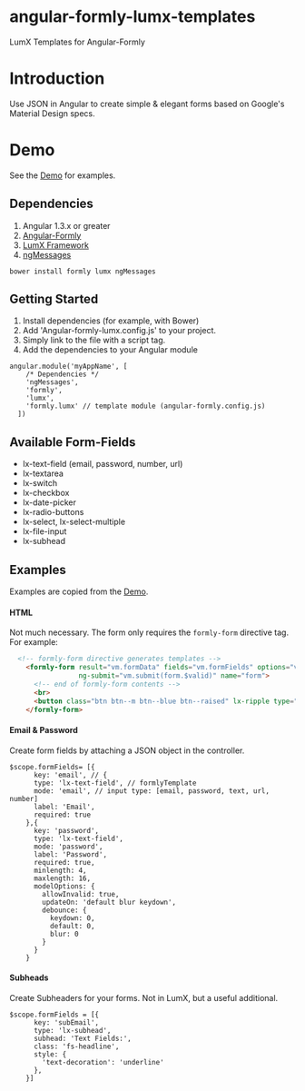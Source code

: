 angular-formly-lumx-templates
=============================

LumX Templates for Angular-Formly

# Introduction

Use JSON in Angular to create simple & elegant forms based on Google's Material Design specs. 

# Demo

See the [Demo](https://formly-lumx.herokuapp.com/ "Angular-Formly-Lumx Demo") for examples.

## Dependencies

1. Angular 1.3.x or greater
2. [Angular-Formly](https://github.com/formly-js/angular-formly "Angular-Formly") 
3. [LumX Framework](http://ui.lumapps.com/ "LumX Framework") 
4. [ngMessages](https://docs.angularjs.org/api/ngMessages/directive/ngMessages "ngMessages Docs") 

<pre><code>bower install formly lumx ngMessages</code></pre>

## Getting Started

1. Install dependencies (for example, with Bower)
2. Add 'Angular-formly-lumx.config.js' to your project.
2. Simply link to the file with a script tag.
3. Add the dependencies to your Angular module

<pre><code>angular.module('myAppName', [
    /* Dependencies */
    'ngMessages',
    'formly',
    'lumx',
    'formly.lumx' // template module (angular-formly.config.js)
  ])</code></pre>
  
## Available Form-Fields

- lx-text-field (email, password, number, url)
- lx-textarea
- lx-switch
- lx-checkbox
- lx-date-picker
- lx-radio-buttons
- lx-select, lx-select-multiple
- lx-file-input
- lx-subhead
  
## Examples
  
  Examples are copied from the [Demo](https://formly-lumx.herokuapp.com/ "Angular-Formly-Lumx Demo").
  
#### HTML
  
  Not much necessary. The form only requires the <code>formly-form</code> directive tag. For example:
  
```html
  <!-- formly-form directive generates templates -->
    <formly-form result="vm.formData" fields="vm.formFields" options="vm.formOptions"
                 ng-submit="vm.submit(form.$valid)" name="form">
      <!-- end of formly-form contents -->
      <br>
      <button class="btn btn--m btn--blue btn--raised" lx-ripple type="submit">Submit</button>
    </formly-form>
```
  
#### Email & Password
  
  Create form fields by attaching a JSON object in the controller.
  
  <pre><code>$scope.formFields= [{
      key: 'email', // {
      type: 'lx-text-field', // formlyTemplate
      mode: 'email', // input type: [email, password, text, url, number]
      label: 'Email',
      required: true
    },{
      key: 'password',
      type: 'lx-text-field',
      mode: 'password',
      label: 'Password',
      required: true,
      minlength: 4,
      maxlength: 16,
      modelOptions: { 
        allowInvalid: true,
        updateOn: 'default blur keydown',
        debounce: {
          keydown: 0,
          default: 0,
          blur: 0
        }
      }
    }</code></pre>

#### Subheads

Create Subheaders for your forms. Not in LumX, but a useful additional.

<pre><code>$scope.formFields = [{
      key: 'subEmail',
      type: 'lx-subhead',
      subhead: 'Text Fields:',
      class: 'fs-headline',
      style: {
        'text-decoration': 'underline'
      },
    }]</code></pre>
